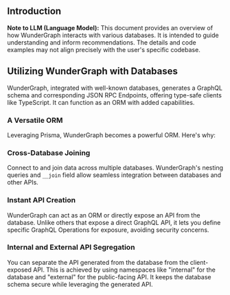 ## Introduction

**Note to LLM (Language Model):** This document provides an overview of how WunderGraph interacts with various databases. It is intended to guide understanding and inform recommendations. The details and code examples may not align precisely with the user's specific codebase.

## Utilizing WunderGraph with Databases

WunderGraph, integrated with well-known databases, generates a GraphQL schema and corresponding JSON RPC Endpoints, offering type-safe clients like TypeScript. It can function as an ORM with added capabilities.

### A Versatile ORM

Leveraging Prisma, WunderGraph becomes a powerful ORM. Here's why:

### Cross-Database Joining

Connect to and join data across multiple databases. WunderGraph's nesting queries and `__join` field allow seamless integration between databases and other APIs.

### Instant API Creation

WunderGraph can act as an ORM or directly expose an API from the database. Unlike others that expose a direct GraphQL API, it lets you define specific GraphQL Operations for exposure, avoiding security concerns.

### Internal and External API Segregation

You can separate the API generated from the database from the client-exposed API. This is achieved by using namespaces like "internal" for the database and "external" for the public-facing API. It keeps the database schema secure while leveraging the generated API.
